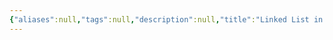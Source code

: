 ```yaml
---
{"aliases":null,"tags":null,"description":null,"title":"Linked List in python","created":"2023-05-18T00:20:08","updated":"2023-07-15T21:33:04","dg-publish":true,"permalink":"/docs/Linked List in python/","dgPassFrontmatter":true}
---
```


